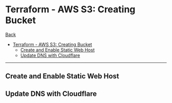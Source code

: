 # Terraform - AWS S3: Creating Bucket

[Back](../../README.md)

- [Terraform - AWS S3: Creating Bucket](#terraform---aws-s3-creating-bucket)
  - [Create and Enable Static Web Host](#create-and-enable-static-web-host)
  - [Update DNS with Cloudflare](#update-dns-with-cloudflare)

---

## Create and Enable Static Web Host

## Update DNS with Cloudflare
